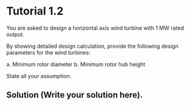 # Tutorial 1.2

You are asked to design a horizontal axis wind turbine with 1 MW rated output.

By showing detailed design calculation, provide the following design parameters for the wind turbines:

a. Minimum rotor diameter
b. Minimum rotor hub height

State all your assumption.

## Solution (Write your solution here).
